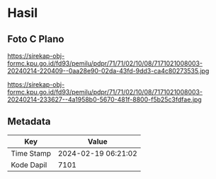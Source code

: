 # Hasil

## Foto C Plano

https://sirekap-obj-formc.kpu.go.id/fd93/pemilu/pdpr/71/71/02/10/08/7171021008003-20240214-220409--0aa28e90-02da-43fd-9dd3-ca4c80273535.jpg

https://sirekap-obj-formc.kpu.go.id/fd93/pemilu/pdpr/71/71/02/10/08/7171021008003-20240214-233627--4a1958b0-5670-481f-8800-f5b25c3fdfae.jpg


## Metadata

| Key        | Value               |
| ---------- | ------------------- |
| Time Stamp | 2024-02-19 06:21:02 |
| Kode Dapil | 7101                |



